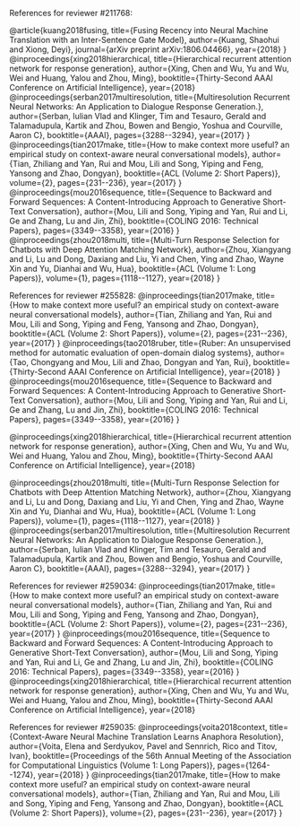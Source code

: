 References for reviewer #211768:

@article{kuang2018fusing,
  title={Fusing Recency into Neural Machine Translation with an Inter-Sentence Gate Model},
  author={Kuang, Shaohui and Xiong, Deyi},
  journal={arXiv preprint arXiv:1806.04466},
  year={2018}
}
@inproceedings{xing2018hierarchical,
  title={Hierarchical recurrent attention network for response generation},
  author={Xing, Chen and Wu, Yu and Wu, Wei and Huang, Yalou and Zhou, Ming},
  booktitle={Thirty-Second AAAI Conference on Artificial Intelligence},
  year={2018}
@inproceedings{serban2017multiresolution,
  title={Multiresolution Recurrent Neural Networks: An Application to Dialogue Response Generation.},
  author={Serban, Iulian Vlad and Klinger, Tim and Tesauro, Gerald and Talamadupula, Kartik and Zhou, Bowen and Bengio, Yoshua and Courville, Aaron C},
  booktitle={AAAI},
  pages={3288--3294},
  year={2017}
}
@inproceedings{tian2017make,
  title={How to make context more useful? an empirical study on context-aware neural conversational models},
  author={Tian, Zhiliang and Yan, Rui and Mou, Lili and Song, Yiping and Feng, Yansong and Zhao, Dongyan},
  booktitle={ACL (Volume 2: Short Papers)},
  volume={2},
  pages={231--236},
  year={2017}
}
@inproceedings{mou2016sequence,
  title={Sequence to Backward and Forward Sequences: A Content-Introducing Approach to Generative Short-Text Conversation},
  author={Mou, Lili and Song, Yiping and Yan, Rui and Li, Ge and Zhang, Lu and Jin, Zhi},
  booktitle={COLING 2016: Technical Papers},
  pages={3349--3358},
  year={2016}
}
@inproceedings{zhou2018multi,
  title={Multi-Turn Response Selection for Chatbots with Deep Attention Matching Network},
  author={Zhou, Xiangyang and Li, Lu and Dong, Daxiang and Liu, Yi and Chen, Ying and Zhao, Wayne Xin and Yu, Dianhai and Wu, Hua},
  booktitle={ACL (Volume 1: Long Papers)},
  volume={1},
  pages={1118--1127},
  year={2018}
}






References for reviewer #255828:
@inproceedings{tian2017make,
  title={How to make context more useful? an empirical study on context-aware neural conversational models},
  author={Tian, Zhiliang and Yan, Rui and Mou, Lili and Song, Yiping and Feng, Yansong and Zhao, Dongyan},
  booktitle={ACL (Volume 2: Short Papers)},
  volume={2},
  pages={231--236},
  year={2017}
}
@inproceedings{tao2018ruber,
  title={Ruber: An unsupervised method for automatic evaluation of open-domain dialog systems},
  author={Tao, Chongyang and Mou, Lili and Zhao, Dongyan and Yan, Rui},
  booktitle={Thirty-Second AAAI Conference on Artificial Intelligence},
  year={2018}
}
@inproceedings{mou2016sequence,
  title={Sequence to Backward and Forward Sequences: A Content-Introducing Approach to Generative Short-Text Conversation},
  author={Mou, Lili and Song, Yiping and Yan, Rui and Li, Ge and Zhang, Lu and Jin, Zhi},
  booktitle={COLING 2016: Technical Papers},
  pages={3349--3358},
  year={2016}
}

@inproceedings{xing2018hierarchical,
  title={Hierarchical recurrent attention network for response generation},
  author={Xing, Chen and Wu, Yu and Wu, Wei and Huang, Yalou and Zhou, Ming},
  booktitle={Thirty-Second AAAI Conference on Artificial Intelligence},
  year={2018}

 @inproceedings{zhou2018multi,
  title={Multi-Turn Response Selection for Chatbots with Deep Attention Matching Network},
  author={Zhou, Xiangyang and Li, Lu and Dong, Daxiang and Liu, Yi and Chen, Ying and Zhao, Wayne Xin and Yu, Dianhai and Wu, Hua},
  booktitle={ACL (Volume 1: Long Papers)},
  volume={1},
  pages={1118--1127},
  year={2018}
}
@inproceedings{serban2017multiresolution,
  title={Multiresolution Recurrent Neural Networks: An Application to Dialogue Response Generation.},
  author={Serban, Iulian Vlad and Klinger, Tim and Tesauro, Gerald and Talamadupula, Kartik and Zhou, Bowen and Bengio, Yoshua and Courville, Aaron C},
  booktitle={AAAI},
  pages={3288--3294},
  year={2017}
}





References for reviewer #259034:
@inproceedings{tian2017make,
  title={How to make context more useful? an empirical study on context-aware neural conversational models},
  author={Tian, Zhiliang and Yan, Rui and Mou, Lili and Song, Yiping and Feng, Yansong and Zhao, Dongyan},
  booktitle={ACL (Volume 2: Short Papers)},
  volume={2},
  pages={231--236},
  year={2017}
}
@inproceedings{mou2016sequence,
  title={Sequence to Backward and Forward Sequences: A Content-Introducing Approach to Generative Short-Text Conversation},
  author={Mou, Lili and Song, Yiping and Yan, Rui and Li, Ge and Zhang, Lu and Jin, Zhi},
  booktitle={COLING 2016: Technical Papers},
  pages={3349--3358},
  year={2016}
}
@inproceedings{xing2018hierarchical,
  title={Hierarchical recurrent attention network for response generation},
  author={Xing, Chen and Wu, Yu and Wu, Wei and Huang, Yalou and Zhou, Ming},
  booktitle={Thirty-Second AAAI Conference on Artificial Intelligence},
  year={2018}



References for reviewer #259035:
@inproceedings{voita2018context,
  title={Context-Aware Neural Machine Translation Learns Anaphora Resolution},
  author={Voita, Elena and Serdyukov, Pavel and Sennrich, Rico and Titov, Ivan},
  booktitle={Proceedings of the 56th Annual Meeting of the Association for Computational Linguistics (Volume 1: Long Papers)},
  pages={1264--1274},
  year={2018}
}
@inproceedings{tian2017make,
  title={How to make context more useful? an empirical study on context-aware neural conversational models},
  author={Tian, Zhiliang and Yan, Rui and Mou, Lili and Song, Yiping and Feng, Yansong and Zhao, Dongyan},
  booktitle={ACL (Volume 2: Short Papers)},
  volume={2},
  pages={231--236},
  year={2017}
}
